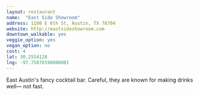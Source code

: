 ```yaml
---
layout: restaurant
name:  "East Side Showroom"
address: 1100 E 6th St, Austin, TX 78704
website: http://eastsideshowroom.com
downtown_walkable: yes
veggie_option: yes
vegan_option: no
cost: 4
lat: 30.2554128
lng: -97.75876590000001
---
```


East Austin's fancy cocktail bar. Careful, they are known for making drinks well— not fast.
